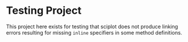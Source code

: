 # Testing Project

This project here exists for testing that sciplot does not produce linking errors
resulting for missing `inline` specifiers in some method definitions.
